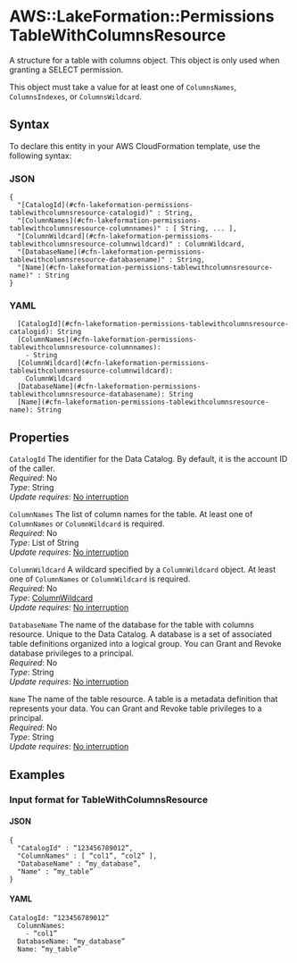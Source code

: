 # AWS::LakeFormation::Permissions TableWithColumnsResource<a name="aws-properties-lakeformation-permissions-tablewithcolumnsresource"></a>

A structure for a table with columns object\. This object is only used when granting a SELECT permission\.

This object must take a value for at least one of `ColumnsNames`, `ColumnsIndexes`, or `ColumnsWildcard`\.

## Syntax<a name="aws-properties-lakeformation-permissions-tablewithcolumnsresource-syntax"></a>

To declare this entity in your AWS CloudFormation template, use the following syntax:

### JSON<a name="aws-properties-lakeformation-permissions-tablewithcolumnsresource-syntax.json"></a>

```
{
  "[CatalogId](#cfn-lakeformation-permissions-tablewithcolumnsresource-catalogid)" : String,
  "[ColumnNames](#cfn-lakeformation-permissions-tablewithcolumnsresource-columnnames)" : [ String, ... ],
  "[ColumnWildcard](#cfn-lakeformation-permissions-tablewithcolumnsresource-columnwildcard)" : ColumnWildcard,
  "[DatabaseName](#cfn-lakeformation-permissions-tablewithcolumnsresource-databasename)" : String,
  "[Name](#cfn-lakeformation-permissions-tablewithcolumnsresource-name)" : String
}
```

### YAML<a name="aws-properties-lakeformation-permissions-tablewithcolumnsresource-syntax.yaml"></a>

```
  [CatalogId](#cfn-lakeformation-permissions-tablewithcolumnsresource-catalogid): String
  [ColumnNames](#cfn-lakeformation-permissions-tablewithcolumnsresource-columnnames):
    - String
  [ColumnWildcard](#cfn-lakeformation-permissions-tablewithcolumnsresource-columnwildcard):
    ColumnWildcard
  [DatabaseName](#cfn-lakeformation-permissions-tablewithcolumnsresource-databasename): String
  [Name](#cfn-lakeformation-permissions-tablewithcolumnsresource-name): String
```

## Properties<a name="aws-properties-lakeformation-permissions-tablewithcolumnsresource-properties"></a>

`CatalogId` <a name="cfn-lakeformation-permissions-tablewithcolumnsresource-catalogid"></a>
The identifier for the Data Catalog\. By default, it is the account ID of the caller\.  
_Required_: No  
_Type_: String  
_Update requires_: [No interruption](https://docs.aws.amazon.com/AWSCloudFormation/latest/UserGuide/using-cfn-updating-stacks-update-behaviors.html#update-no-interrupt)

`ColumnNames` <a name="cfn-lakeformation-permissions-tablewithcolumnsresource-columnnames"></a>
The list of column names for the table\. At least one of `ColumnNames` or `ColumnWildcard` is required\.  
_Required_: No  
_Type_: List of String  
_Update requires_: [No interruption](https://docs.aws.amazon.com/AWSCloudFormation/latest/UserGuide/using-cfn-updating-stacks-update-behaviors.html#update-no-interrupt)

`ColumnWildcard` <a name="cfn-lakeformation-permissions-tablewithcolumnsresource-columnwildcard"></a>
A wildcard specified by a `ColumnWildcard` object\. At least one of `ColumnNames` or `ColumnWildcard` is required\.  
_Required_: No  
_Type_: [ColumnWildcard](aws-properties-lakeformation-permissions-columnwildcard.md)  
_Update requires_: [No interruption](https://docs.aws.amazon.com/AWSCloudFormation/latest/UserGuide/using-cfn-updating-stacks-update-behaviors.html#update-no-interrupt)

`DatabaseName` <a name="cfn-lakeformation-permissions-tablewithcolumnsresource-databasename"></a>
The name of the database for the table with columns resource\. Unique to the Data Catalog\. A database is a set of associated table definitions organized into a logical group\. You can Grant and Revoke database privileges to a principal\.  
_Required_: No  
_Type_: String  
_Update requires_: [No interruption](https://docs.aws.amazon.com/AWSCloudFormation/latest/UserGuide/using-cfn-updating-stacks-update-behaviors.html#update-no-interrupt)

`Name` <a name="cfn-lakeformation-permissions-tablewithcolumnsresource-name"></a>
The name of the table resource\. A table is a metadata definition that represents your data\. You can Grant and Revoke table privileges to a principal\.  
_Required_: No  
_Type_: String  
_Update requires_: [No interruption](https://docs.aws.amazon.com/AWSCloudFormation/latest/UserGuide/using-cfn-updating-stacks-update-behaviors.html#update-no-interrupt)

## Examples<a name="aws-properties-lakeformation-permissions-tablewithcolumnsresource--examples"></a>

### Input format for TableWithColumnsResource<a name="aws-properties-lakeformation-permissions-tablewithcolumnsresource--examples--Input_format_for_TableWithColumnsResource"></a>

#### JSON<a name="aws-properties-lakeformation-permissions-tablewithcolumnsresource--examples--Input_format_for_TableWithColumnsResource--json"></a>

```
{
  "CatalogId" : “123456789012”,
  "ColumnNames" : [ “col1”, “col2” ],
  "DatabaseName" : “my_database”,
  "Name" : “my_table”
}
```

#### YAML<a name="aws-properties-lakeformation-permissions-tablewithcolumnsresource--examples--Input_format_for_TableWithColumnsResource--yaml"></a>

```
CatalogId: “123456789012”
  ColumnNames:
    - “col1”
  DatabaseName: “my_database”
  Name: “my_table”
```
